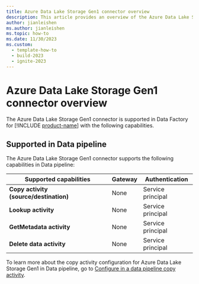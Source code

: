 ```yaml
---
title: Azure Data Lake Storage Gen1 connector overview
description: This article provides an overview of the Azure Data Lake Storage Gen1 connector in Data Factory in Microsoft Fabric.
author: jianleishen
ms.author: jianleishen
ms.topic: how-to
ms.date: 11/30/2023
ms.custom:
  - template-how-to
  - build-2023
  - ignite-2023
---
```


# Azure Data Lake Storage Gen1 connector overview

The Azure Data Lake Storage Gen1 connector is supported in Data Factory for [!INCLUDE [product-name](../includes/product-name.md)] with the following capabilities.


## Supported in Data pipeline

The Azure Data Lake Storage Gen1 connector supports the following capabilities in Data pipeline:

| Supported capabilities | Gateway | Authentication |
| --- | --- | ---|
| **Copy activity (source/destination)** | None | Service principal |
| **Lookup activity** | None | Service principal |
| **GetMetadata activity** | None | Service principal|
| **Delete data activity** | None | Service principal|

To learn more about the copy activity configuration for Azure Data Lake Storage Gen1 in Data pipeline, go to [Configure in a data pipeline copy activity](connector-azure-data-lake-storage-gen1-copy-activity.md).
